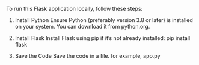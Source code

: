 To run this Flask application locally, follow these steps:

1. Install Python
Ensure Python (preferably version 3.8 or later) is installed on your system. You can download it from python.org.

2. Install Flask
Install Flask using pip if it’s not already installed:
pip install flask

3. Save the Code
Save the code in a file. for example, app.py
